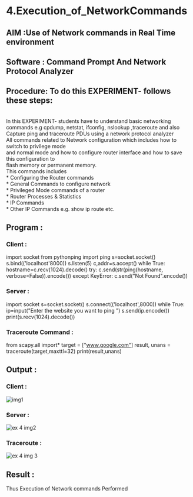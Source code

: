 # 4.Execution_of_NetworkCommands
## AIM :Use of Network commands in Real Time environment
## Software : Command Prompt And Network Protocol Analyzer
## Procedure: To do this EXPERIMENT- follows these steps:
<BR>
In this EXPERIMENT- students have to understand basic networking commands e.g cpdump, netstat, ifconfig, nslookup ,traceroute and also Capture ping and traceroute PDUs using a network protocol analyzer 
<BR>
All commands related to Network configuration which includes how to switch to privilege mode
<BR>
and normal mode and how to configure router interface and how to save this configuration to
<BR>
flash memory or permanent memory.
<BR>
This commands includes
<BR>
* Configuring the Router commands
<BR>
* General Commands to configure network
<BR>
* Privileged Mode commands of a router 
<BR>
* Router Processes & Statistics
<BR>
* IP Commands
<BR>
* Other IP Commands e.g. show ip route etc.
<BR>

## Program :
### Client :

import socket 
from pythonping import ping 
s=socket.socket() 
s.bind(('localhost'8000)) 
s.listen(5) 
c,addr=s.accept() 
while True: 
    hostname=c.recv(1024).decode() 
    try: 
        c.send(str(ping(hostname, verbose=False)).encode()) 
    except KeyError: 
        c.send("Not Found".encode())

### Server :

import socket 
s=socket.socket() 
s.connect(('localhost',8000)) 
while True: 
    ip=input("Enter the website you want to ping ") 
    s.send(ip.encode()) 
    print(s.recv(1024).decode())

### Traceroute Command :

from scapy.all import* 
target = ["www.google.com"] 
result, unans = traceroute(target,maxttl=32) 
print(result,unans)

## Output :
### Client :
![img1](https://github.com/gowshik145/4.Execution_of_NetworkCommends/assets/155086127/6de5d071-4fb7-48db-807d-f0482ce92c82)

### Server :
![ex 4 img2](https://github.com/gowshik145/4.Execution_of_NetworkCommends/assets/155086127/d99e2896-0db4-4ff3-a6ba-77a0acf13069)

### Traceroute :
![ex 4 img 3](https://github.com/gowshik145/4.Execution_of_NetworkCommends/assets/155086127/15971767-a723-4f50-9007-947f3548c7dc)

## Result :
Thus Execution of Network commands Performed
